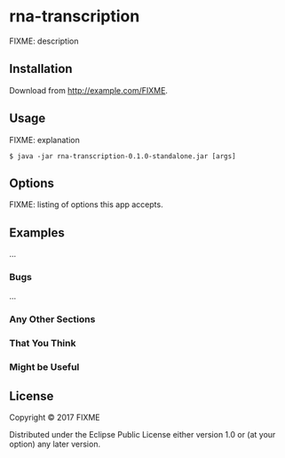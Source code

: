 # rna-transcription

FIXME: description

## Installation

Download from http://example.com/FIXME.

## Usage

FIXME: explanation

    $ java -jar rna-transcription-0.1.0-standalone.jar [args]

## Options

FIXME: listing of options this app accepts.

## Examples

...

### Bugs

...

### Any Other Sections
### That You Think
### Might be Useful

## License

Copyright © 2017 FIXME

Distributed under the Eclipse Public License either version 1.0 or (at
your option) any later version.
